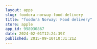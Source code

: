 ```yaml
---
layout: apps
slug: foodora-norway-food-delivery
title: "foodora Norway: Food delivery"
store: apple
app_id: 998930867
date: 2024-02-01T12:24:39Z
published: 2015-09-10T10:31:21Z
---
```

